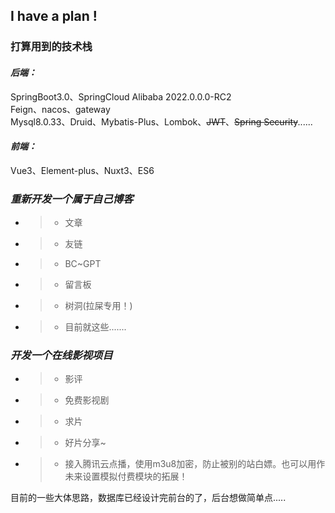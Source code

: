 ## I have a plan !
### 打算用到的技术栈
#### *后端：*
SpringBoot3.0、SpringCloud Alibaba 2022.0.0.0-RC2</br>
Feign、nacos、gateway</br>
Mysql8.0.33、Druid、Mybatis-Plus、Lombok、~~JWT~~、~~Spring Security~~......</br>
#### *前端：*
Vue3、Element-plus、Nuxt3、ES6

### *重新开发一个属于自己博客*
* > * 文章
* > * 友链
* > * BC~GPT
* > * 留言板
* > * 树洞(拉屎专用！)
* > * 目前就这些.......
### *开发一个在线影视项目*
* > * 影评
* > * 免费影视剧
* > * 求片
* > * 好片分享~
* > * 接入腾讯云点播，使用m3u8加密，防止被别的站白嫖。也可以用作未来设置模拟付费模块的拓展！</br>

目前的一些大体思路，数据库已经设计完前台的了，后台想做简单点.....